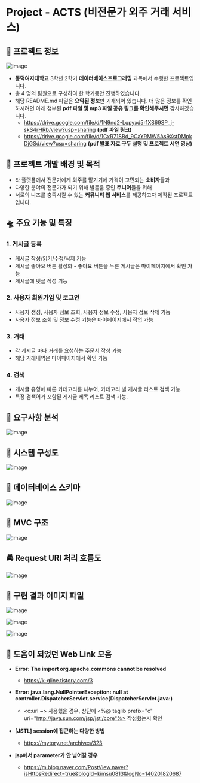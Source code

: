 # Project - ACTS (비전문가 외주 거래 서비스)

## 📌 프로젝트 정보

![image](https://github.com/BingBong1999/somature/assets/142529694/9b7bb2a9-d875-455d-9fc3-b420ad4e1921)
- **동덕여자대학교** 3학년 2학기 **데이터베이스프로그래밍** 과목에서 수행한 프로젝트입니다.
- 총 4 명의 팀원으로 구성하여 한 학기동안 진행하였습니다.
- 해당 README.md 파일은 **요약된 정보**만 기재되어 있습니다. 더 많은 정보를 확인하시려면 아래 첨부된 **pdf 파일 및 mp3 파일 공유 링크를 확인해주시면** 감사하겠습니다.
 	- https://drive.google.com/file/d/1N9nd2-Lqpyxd5r1XS69SP_j-skS4rHRb/view?usp=sharing **(pdf 파일 링크)**
  	- https://drive.google.com/file/d/1CxR71SBd_9CaYRMW5As9XstDMpkDjGSd/view?usp=sharing **(pdf 발표 자료 구두 설명 및 프로젝트 시연 영상)**

## 🚀 프로젝트 개발 배경 및 목적

- 타 플랫폼에서 전문가에게 외주를 맡기기에 가격이 고민되는 **소비자**들과
- 다양한 분야의 전문가가 되기 위해 발돋움 중인 **주니어**들을 위해
- 서로의 니즈를 충족시킬 수 있는 **커뮤니티 웹 서비스**를 제공하고자 제작된 프로젝트입니다.


## 🛸 주요 기능 및 특징

### 1. 게시글 등록

- 게시글 작성/읽기/수정/삭제 기능
- 게시글 좋아요 버튼 활성화 - 좋아요 버튼을 누른 게시글은 마이페이지에서 확인 가능
- 게시글에 댓글 작성 기능

### 2. 사용자 회원가입 및 로그인

- 사용자 생성, 사용자 정보 조회, 사용자 정보 수정, 사용자 정보 삭제 기능
- 사용자 정보 조회 및 정보 수정 기능은 마이페이지에서 작업 가능

### 3. 거래

- 각 게시글 마다 거래를 요청하는 주문서 작성 가능
- 해당 거래내역은 마이페이지에서 확인 가능

### 4. 검색

- 게시글 유형에 따른 카테고리를 나누어, 카테고리 별 게시글 리스트 검색 가능.
- 특정 검색어가 포함된 게시글 제목 리스트 검색 가능.


## 🛴 요구사항 분석

![image](https://github.com/BingBong1999/somature/assets/142529694/58ac876b-0f11-42e7-86b8-ab5a21faf973)


## 🧭 시스템 구성도

![image](https://github.com/BingBong1999/somature/assets/142529694/8b97fd70-8833-43de-a4ce-0b9cfb958197)


## 🌊 데이터베이스 스키마

![image](https://github.com/BingBong1999/somature/assets/142529694/f839e95c-5e66-4a7b-ae46-20487447fa9d)


## 🚝 MVC 구조

![image](https://github.com/BingBong1999/somature/assets/142529694/297a2a7b-d28e-4bc2-8984-d83de8a41492)


## 🚔 Request URI 처리 흐름도

![image](https://github.com/BingBong1999/somature/assets/142529694/9b5b0932-21a7-4a78-86a8-c6b19248c0fc)

## 🌌 구현 결과 이미지 파일

![image](https://github.com/BingBong1999/somature/assets/142529694/691c07dd-e820-47e8-9ca9-373fe7c130a0)

![image](https://github.com/BingBong1999/somature/assets/142529694/b93e3047-3e5b-437e-b835-d0c76843bd0f)

![image](https://github.com/BingBong1999/somature/assets/142529694/eeca3ca1-c9ba-4e58-af68-379f14cd6a60)

## 🦉 도움이 되었던 Web Link 모음

- **Error: The import org.apache.commons cannot be resolved**
	- https://k-gline.tistory.com/3

- **Error: java.lang.NullPointerException: null
	at controller.DispatcherServlet.service(DispatcherServlet.java:)**
	- <c:url ~> 사용했을 경우, 상단에 <%@ taglib prefix="c" uri="http://java.sun.com/jsp/jstl/core"%> 작성했는지 확인

- **[JSTL] session에 접근하는 다양한 방법**
	- https://mytory.net/archives/323

- **jsp에서 parameter가 안 넘어갈 경우**
	- https://m.blog.naver.com/PostView.naver?isHttpsRedirect=true&blogId=kimsu0813&logNo=140201820687
